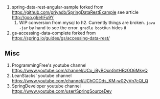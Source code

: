 1. spring-data-rest-angular-sample forked from https://github.com/priyadb/SpringDataRestExample see article http://goo.gl/ehFu9Y
    1. WIP conversion from mysql to h2.  Currently things are broken.  `java -jar` by hand to see the error.  `gradle bootRun` hides it
1. gs-accessing-data-complete forked from https://spring.io/guides/gs/accessing-data-rest/


## Misc
1. ProgrammingFree's youtube channel https://www.youtube.com/channel/UCo_iByBOxnGntHBz0O6MkyQ
1. LeanStacks' youtube channel https://www.youtube.com/channel/UChCCDds_KM-w02yVn7cQI_Q
1. SpringDeveloper youtube channel https://www.youtube.com/user/SpringSourceDev


